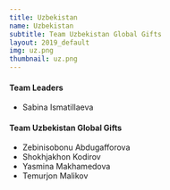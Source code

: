 ```yaml
---
title: Uzbekistan
name: Uzbekistan
subtitle: Team Uzbekistan Global Gifts
layout: 2019_default
img: uz.png
thumbnail: uz.png
---
```


#### Team Leaders
* Sabina Ismatillaeva

#### Team Uzbekistan Global Gifts
* Zebinisobonu Abdugafforova
* Shokhjakhon Kodirov
* Yasmina Makhamedova
* Temurjon Malikov